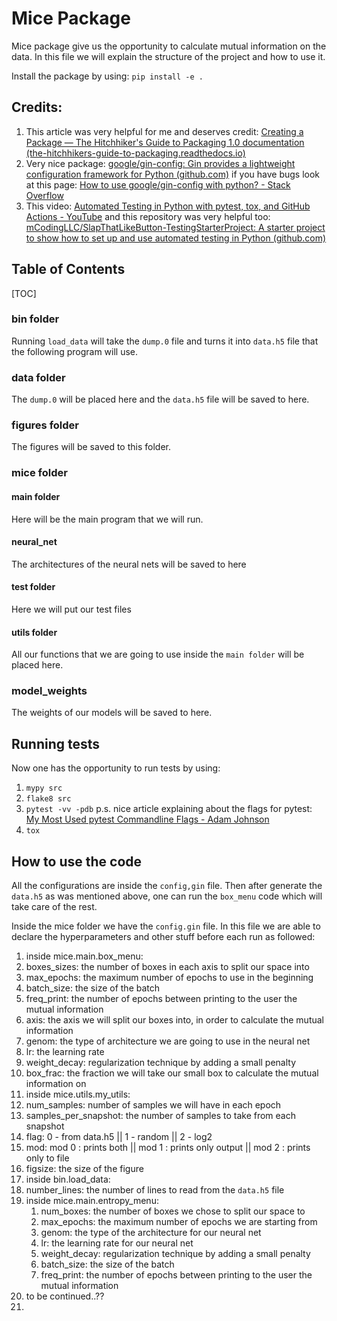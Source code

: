 # Mice Package

Mice package give us the opportunity to calculate mutual information on the data.
In this file we will explain the structure of the project and how to use it.

Install the package by using: `pip install -e .`

## Credits:

1. This article was very helpful for me and deserves credit: [Creating a Package — The Hitchhiker's Guide to Packaging 1.0 documentation (the-hitchhikers-guide-to-packaging.readthedocs.io)](https://the-hitchhikers-guide-to-packaging.readthedocs.io/en/latest/creation.html)
2. Very nice package: [google/gin-config: Gin provides a lightweight configuration framework for Python (github.com)](https://github.com/google/gin-config)
   if you have bugs look at this page: [How to use google/gin-config with python? - Stack Overflow](https://stackoverflow.com/questions/52434701/how-to-use-google-gin-config-with-python)
3. This video: [Automated Testing in Python with pytest, tox, and GitHub Actions - YouTube](https://www.youtube.com/watch?v=DhUpxWjOhME)
   and this repository was very helpful too: [mCodingLLC/SlapThatLikeButton-TestingStarterProject: A starter project to show how to set up and use automated testing in Python (github.com)](https://github.com/mCodingLLC/SlapThatLikeButton-TestingStarterProject)

## Table of Contents

[TOC]

### bin folder

Running `load_data` will take the `dump.0` file and turns it into `data.h5` file that the following program will use.

### data folder

The `dump.0` will be placed here and the `data.h5` file will be saved to here.

### figures folder

The figures will be saved to this folder.

### mice folder

#### main folder

Here will be the main program that we will run.

#### neural_net

The architectures of the neural nets will be saved to here

#### test folder

Here we will put our test files

#### utils folder

All our functions that we are going to use inside the `main folder` will be placed here.

### model_weights

The weights of our models will be saved to here.

## Running tests

Now one has the opportunity to run tests by using:

1. `mypy src`
2. `flake8 src`
3. `pytest -vv -pdb`
   p.s. nice article explaining about the flags for pytest: [My Most Used pytest Commandline Flags - Adam Johnson](https://adamj.eu/tech/2019/10/03/my-most-used-pytest-commandline-flags/)
4. `tox`

## How to use the code

All the configurations are inside the `config,gin` file.
Then after generate the `data.h5` as was mentioned above,
one can run the  `box_menu` code which will take care of the rest.  

Inside the mice folder we have the `config.gin` file. In this file we are able to declare the hyperparameters and other stuff before each run as followed:  
1. inside mice.main.box_menu:
  1. boxes_sizes: the number of boxes in each axis to split our space into
  2. max_epochs: the maximum number of epochs to use in the beginning
  3. batch_size: the size of the batch
  4. freq_print: the number of epochs between printing to the user the mutual information
  5. axis: the axis we will split our boxes into, in order to calculate the mutual information
  6. genom: the type of architecture we are going to use in the neural net
  7. lr: the learning rate
  8. weight_decay: regularization technique by adding a small penalty
  8. box_frac: the fraction we will take our small box to calculate the mutual information on
2. inside mice.utils.my_utils:
  1. num_samples: number of samples we will have in each epoch
  2. samples_per_snapshot:  the number of samples to take from each snapshot
  3. flag: 0 - from data.h5 || 1 - random || 2 - log2 
  4. mod: mod 0 : prints both || mod 1 : prints only output || mod 2 : prints only to file
  5. figsize: the size of the figure
3. inside bin.load_data:
  1. number_lines: the number of lines to read from the `data.h5` file
4. inside mice.main.entropy_menu:
   1. num_boxes: the number of boxes we chose to split our space to
   2. max_epochs: the maximum number of epochs we are starting from
   3. genom: the type of the architecture for our neural net
   4. lr: the learning rate for our neural net
   5. weight_decay: regularization technique by adding a small penalty
   6. batch_size: the size of the batch
   7. freq_print: the number of epochs between printing to the user the mutual information
5. to be continued..??
6. 